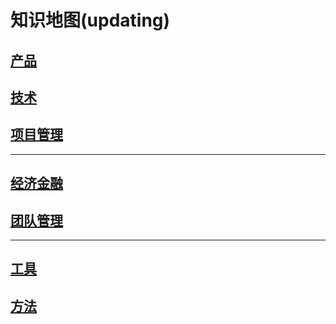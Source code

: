 # 知识地图(updating)

<!-- ![](earth.gif) -->

## [产品](product/readme.md)

## [技术](program/README.md)

## [项目管理](pmp/README.md)

---

## [经济金融](economy/README.md)

## [团队管理](team/README.md)

---

## [工具](tool/README.md)

## [方法](methodology/README.md)
